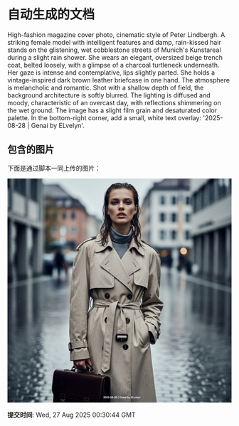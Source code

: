 
# 自动生成的文档

High-fashion magazine cover photo, cinematic style of Peter Lindbergh. A striking female model with intelligent features and damp, rain-kissed hair stands on the glistening, wet cobblestone streets of Munich's Kunstareal during a slight rain shower. She wears an elegant, oversized beige trench coat, belted loosely, with a glimpse of a charcoal turtleneck underneath. Her gaze is intense and contemplative, lips slightly parted. She holds a vintage-inspired dark brown leather briefcase in one hand. The atmosphere is melancholic and romantic. Shot with a shallow depth of field, the background architecture is softly blurred. The lighting is diffused and moody, characteristic of an overcast day, with reflections shimmering on the wet ground. The image has a slight film grain and desaturated color palette. In the bottom-right corner, add a small, white text overlay: '2025-08-28 | Genai by ELvelyn'.

## 包含的图片

下面是通过脚本一同上传的图片：

![自动上传的图片](../assets/images/20250827013041Iqn7O.png)

**提交时间**: Wed, 27 Aug 2025 00:30:44 GMT
